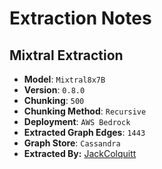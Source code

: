 # Extraction Notes

## Mixtral Extraction

- **Model**: `Mixtral8x7B`
- **Version**: `0.8.0`
- **Chunking**: `500`
- **Chunking Method**: `Recursive`
- **Deployment**: `AWS Bedrock`
- **Extracted Graph Edges**: `1443`
- **Graph Store**: `Cassandra`
- **Extracted By:** [JackColquitt](https://github.com/JackColquitt)